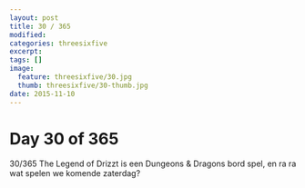 ```yaml
---
layout: post
title: 30 / 365
modified:
categories: threesixfive
excerpt:
tags: []
image:
  feature: threesixfive/30.jpg
  thumb: threesixfive/30-thumb.jpg
date: 2015-11-10
---
```


# Day 30 of 365

30/365 The Legend of Drizzt is een Dungeons &amp; Dragons bord spel, en ra ra wat spelen we komende zaterdag?
